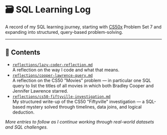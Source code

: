 # 🗃️ SQL Learning Log

A record of my SQL learning journey, starting with [CS50x](https://cs50.harvard.edu/x) Problem Set 7 and expanding into structured, query-based problem-solving.

---

## 📁 Contents

- [`reflections/lazy-coder-reflection.md`](reflections/lazy-coder-reflection.md)  
  A reflection on the way I code and what that means.
- [`reflections/cooper-lawrence-query.md`](reflections/cooper-lawrence-query.md)  
  A reflection on the CS50 "Movies" problem — in particular one SQL query to list the titles of all movies in which both Bradley Cooper and Jennifer Lawrence starred.
- [`reflections/cs50-fiftyville-investigation.md`](reflections/cs50-fiftyville-investigation.md)  
  My structured write-up of the CS50 "Fiftyville" investigation — a SQL-based mystery solved through timelines, data joins, and logical deduction.
  
*More entries to follow as I continue working through real-world datasets and SQL challenges.*

